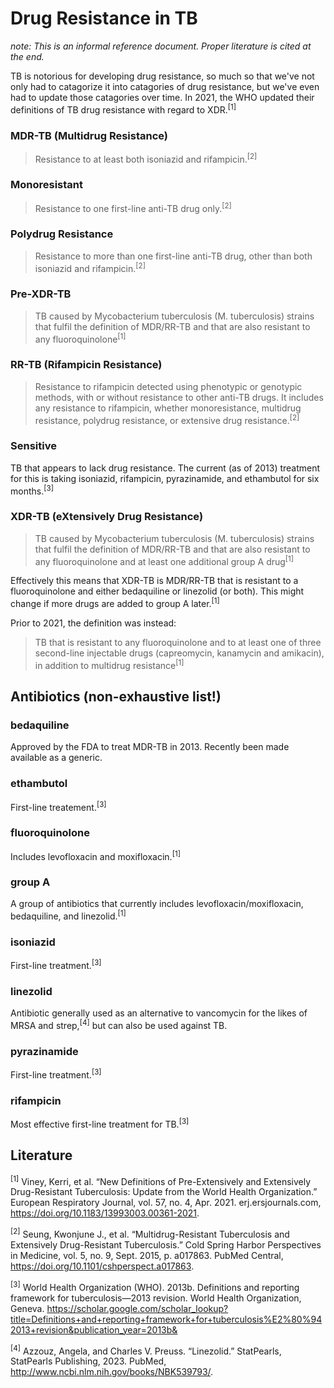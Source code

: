 # Drug Resistance in TB
*note: This is an informal reference document. Proper literature is cited at the end.*

TB is notorious for developing drug resistance, so much so that we've not only had to catagorize it into catagories of drug resistance, but we've even had to update those catagories over time. In 2021, the WHO updated their definitions of TB drug resistance with regard to XDR.<sup>[1]</sup>

### MDR-TB (**M**ulti**d**rug **R**esistance)
> Resistance to at least both isoniazid and rifampicin.<sup>[2]</sup>

### Monoresistant
> Resistance to one first-line anti-TB drug only.<sup>[2]</sup> 

### Polydrug Resistance
> Resistance to more than one first-line anti-TB drug, other than both isoniazid and rifampicin.<sup>[2]</sup> 

### Pre-XDR-TB
> TB caused by Mycobacterium tuberculosis (M. tuberculosis) strains that fulfil the definition of MDR/RR-TB and that are also resistant to any fluoroquinolone<sup>[1]</sup> 

### RR-TB (**R**ifampicin **R**esistance)
> Resistance to rifampicin detected using phenotypic or genotypic methods, with or without resistance to other anti-TB drugs. It includes any resistance to rifampicin, whether monoresistance, multidrug resistance, polydrug resistance, or extensive drug resistance.<sup>[2]</sup>

### Sensitive
TB that appears to lack drug resistance. The current (as of 2013) treatment for this is taking isoniazid, rifampicin, pyrazinamide, and ethambutol for six months.<sup>[3]</sup> 

### XDR-TB (e**X**tensively **D**rug **R**esistance)
> TB caused by Mycobacterium tuberculosis (M. tuberculosis) strains that fulfil the definition of MDR/RR-TB and that are also resistant to any fluoroquinolone and at least one additional group A drug<sup>[1]</sup> 

Effectively this means that XDR-TB is MDR/RR-TB that is resistant to a fluoroquinolone and either bedaquiline or linezolid (or both). This might change if more drugs are added to group A later.<sup>[1]</sup> 

Prior to 2021, the definition was instead:
> TB that is resistant to any fluoroquinolone and to at least one of three second-line injectable drugs (capreomycin, kanamycin and amikacin), in addition to multidrug resistance<sup>[1]</sup> 


## Antibiotics (non-exhaustive list!)

### bedaquiline
Approved by the FDA to treat MDR-TB in 2013. Recently been made available as a generic.

### ethambutol
First-line treatement.<sup>[3]</sup> 

### fluoroquinolone
Includes levofloxacin and moxifloxacin.<sup>[1]</sup> 

### group A
A group of antibiotics that currently includes levofloxacin/moxifloxacin, bedaquiline, and linezolid.<sup>[1]</sup> 

### isoniazid
First-line treatment.<sup>[3]</sup> 

### linezolid
Antibiotic generally used as an alternative to vancomycin for the likes of MRSA and strep,<sup>[4]</sup> but can also be used against TB.

### pyrazinamide
First-line treatment.<sup>[3]</sup> 

### rifampicin
Most effective first-line treatment for TB.<sup>[3]</sup> 


## Literature
<sup>[1]</sup> Viney, Kerri, et al. “New Definitions of Pre-Extensively and Extensively Drug-Resistant Tuberculosis: Update from the World Health Organization.” European Respiratory Journal, vol. 57, no. 4, Apr. 2021. erj.ersjournals.com, https://doi.org/10.1183/13993003.00361-2021.

<sup>[2]</sup> Seung, Kwonjune J., et al. “Multidrug-Resistant Tuberculosis and Extensively Drug-Resistant Tuberculosis.” Cold Spring Harbor Perspectives in Medicine, vol. 5, no. 9, Sept. 2015, p. a017863. PubMed Central, https://doi.org/10.1101/cshperspect.a017863.

<sup>[3]</sup> World Health Organization (WHO). 2013b. Definitions and reporting framework for tuberculosis—2013 revision. World Health Organization, Geneva. https://scholar.google.com/scholar_lookup?title=Definitions+and+reporting+framework+for+tuberculosis%E2%80%942013+revision&publication_year=2013b&

<sup>[4]</sup> Azzouz, Angela, and Charles V. Preuss. “Linezolid.” StatPearls, StatPearls Publishing, 2023. PubMed, http://www.ncbi.nlm.nih.gov/books/NBK539793/.
